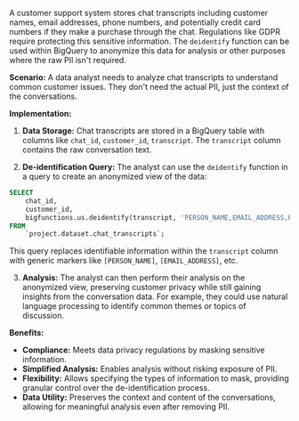 A customer support system stores chat transcripts including customer names, email addresses, phone numbers, and potentially credit card numbers if they make a purchase through the chat.  Regulations like GDPR require protecting this sensitive information.  The `deidentify` function can be used within BigQuery to anonymize this data for analysis or other purposes where the raw PII isn't required.

**Scenario:** A data analyst needs to analyze chat transcripts to understand common customer issues.  They don't need the actual PII, just the context of the conversations.

**Implementation:**

1. **Data Storage:** Chat transcripts are stored in a BigQuery table with columns like `chat_id`, `customer_id`, `transcript`. The `transcript` column contains the raw conversation text.

2. **De-identification Query:** The analyst can use the `deidentify` function in a query to create an anonymized view of the data:

```sql
SELECT
    chat_id,
    customer_id,
    bigfunctions.us.deidentify(transcript, 'PERSON_NAME,EMAIL_ADDRESS,PHONE_NUMBER,CREDIT_CARD_NUMBER') AS anonymized_transcript
FROM
    `project.dataset.chat_transcripts`;
```

This query replaces identifiable information within the `transcript` column with generic markers like `[PERSON_NAME]`, `[EMAIL_ADDRESS]`, etc.

3. **Analysis:** The analyst can then perform their analysis on the anonymized view, preserving customer privacy while still gaining insights from the conversation data.  For example, they could use natural language processing to identify common themes or topics of discussion.


**Benefits:**

* **Compliance:** Meets data privacy regulations by masking sensitive information.
* **Simplified Analysis:** Enables analysis without risking exposure of PII.
* **Flexibility:** Allows specifying the types of information to mask, providing granular control over the de-identification process.
* **Data Utility:** Preserves the context and content of the conversations, allowing for meaningful analysis even after removing PII.
